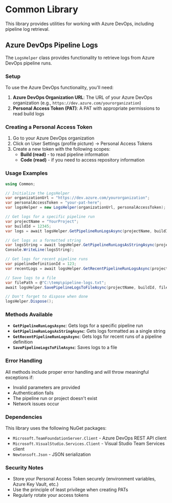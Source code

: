 # Common Library

This library provides utilities for working with Azure DevOps, including pipeline log retrieval.

## Azure DevOps Pipeline Logs

The `LogsHelper` class provides functionality to retrieve logs from Azure DevOps pipeline runs.

### Setup

To use the Azure DevOps functionality, you'll need:

1. **Azure DevOps Organization URL**: The URL of your Azure DevOps organization (e.g., `https://dev.azure.com/yourorganization`)
2. **Personal Access Token (PAT)**: A PAT with appropriate permissions to read build logs

### Creating a Personal Access Token

1. Go to your Azure DevOps organization
2. Click on User Settings (profile picture) → Personal Access Tokens
3. Create a new token with the following scopes:
   - **Build (read)** - to read pipeline information
   - **Code (read)** - if you need to access repository information

### Usage Examples

```csharp
using Common;

// Initialize the LogsHelper
var organizationUrl = "https://dev.azure.com/yourorganization";
var personalAccessToken = "your-pat-here";
var logsHelper = new LogsHelper(organizationUrl, personalAccessToken);

// Get logs for a specific pipeline run
var projectName = "YourProject";
var buildId = 12345;
var logs = await logsHelper.GetPipelineRunLogsAsync(projectName, buildId);

// Get logs as a formatted string
var logsString = await logsHelper.GetPipelineRunLogsAsStringAsync(projectName, buildId);
Console.WriteLine(logsString);

// Get logs for recent pipeline runs
var pipelineDefinitionId = 123;
var recentLogs = await logsHelper.GetRecentPipelineRunLogsAsync(projectName, pipelineDefinitionId, 5);

// Save logs to a file
var filePath = @"C:\temp\pipeline-logs.txt";
await logsHelper.SavePipelineLogsToFileAsync(projectName, buildId, filePath);

// Don't forget to dispose when done
logsHelper.Dispose();
```

### Methods Available

- **`GetPipelineRunLogsAsync`**: Gets logs for a specific pipeline run
- **`GetPipelineRunLogsAsStringAsync`**: Gets logs formatted as a single string
- **`GetRecentPipelineRunLogsAsync`**: Gets logs for recent runs of a pipeline definition
- **`SavePipelineLogsToFileAsync`**: Saves logs to a file

### Error Handling

All methods include proper error handling and will throw meaningful exceptions if:
- Invalid parameters are provided
- Authentication fails
- The pipeline run or project doesn't exist
- Network issues occur

### Dependencies

This library uses the following NuGet packages:
- `Microsoft.TeamFoundationServer.Client` - Azure DevOps REST API client
- `Microsoft.VisualStudio.Services.Client` - Visual Studio Team Services client
- `Newtonsoft.Json` - JSON serialization

### Security Notes

- Store your Personal Access Token securely (environment variables, Azure Key Vault, etc.)
- Use the principle of least privilege when creating PATs
- Regularly rotate your access tokens
